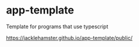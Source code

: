 # app-template
Template for programs that use typescript

https://jacklehamster.github.io/app-template/public/
